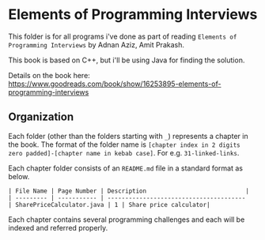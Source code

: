 # Elements of Programming Interviews

This folder is for all programs i've done as part of reading `Elements of Programming Interviews` by Adnan Aziz, Amit Prakash.

This book is based on C++, but i'll be using Java for finding the solution.

Details on the book here: https://www.goodreads.com/book/show/16253895-elements-of-programming-interviews

## Organization

Each folder (other than the folders starting with `_`) represents a chapter in the book. The format of the folder name is `[chapter index in 2 digits zero padded]-[chapter name in kebab case]`. For e.g. `31-linked-links`.

Each chapter folder consists of an `README.md` file in a standard format as below.

    | File Name | Page Number | Description                            |
    | --------- | ----------- | ---------------------------------------
    | SharePriceCalculator.java | 1 | Share price calculator| 


Each chapter contains several programming challenges and each will be indexed and referred properly.
